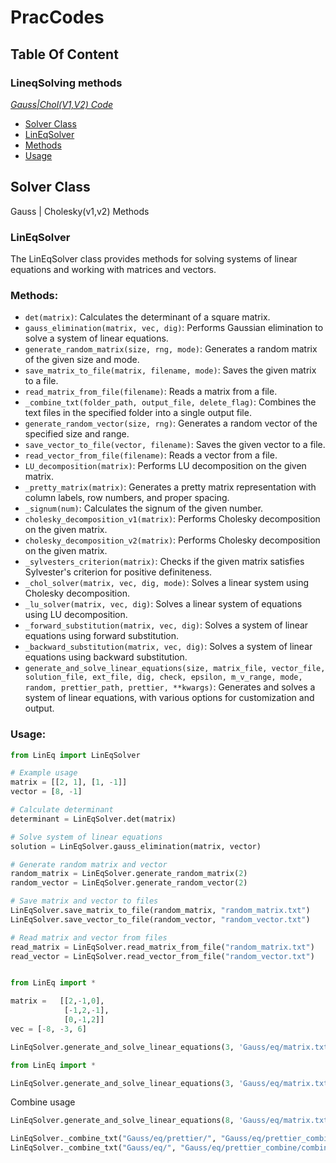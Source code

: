 # PracCodes

## Table Of Content
### LineqSolving methods
<p><em><a href="https://github.com/VIA-s-acc/Prac_Codes/tree/main/Gauss">Gauss|Chol(V1,V2) Code</a></em></p>
<ul>
    <li><a href="#solver-class">Solver Class</a></li>
    <li><a href="#lineqsolver">LinEqSolver</a></li>
    <li><a href="#methods">Methods</a></li>
    <li><a href="#usage">Usage</a></li>
</ul>



## Solver Class

Gauss | Cholesky(v1,v2) Methods

### LinEqSolver

The LinEqSolver class provides methods for solving systems of linear equations and working with matrices and vectors.

### Methods:

- `det(matrix)`: Calculates the determinant of a square matrix.
- `gauss_elimination(matrix, vec, dig)`: Performs Gaussian elimination to solve a system of linear equations.
- `generate_random_matrix(size, rng, mode)`: Generates a random matrix of the given size and mode.
- `save_matrix_to_file(matrix, filename, mode)`: Saves the given matrix to a file.
- `read_matrix_from_file(filename)`: Reads a matrix from a file.
- `_combine_txt(folder_path, output_file, delete_flag)`: Combines the text files in the specified folder into a single output file.
- `generate_random_vector(size, rng)`: Generates a random vector of the specified size and range.
- `save_vector_to_file(vector, filename)`: Saves the given vector to a file.
- `read_vector_from_file(filename)`: Reads a vector from a file.
- `LU_decomposition(matrix)`: Performs LU decomposition on the given matrix.
- `_pretty_matrix(matrix)`: Generates a pretty matrix representation with column labels, row numbers, and proper spacing.
- `_signum(num)`: Calculates the signum of the given number.
- `cholesky_decomposition_v1(matrix)`: Performs Cholesky decomposition on the given matrix.
- `cholesky_decomposition_v2(matrix)`: Performs Cholesky decomposition on the given matrix.
- `_sylvesters_criterion(matrix)`: Checks if the given matrix satisfies Sylvester's criterion for positive definiteness.
- `_chol_solver(matrix, vec, dig, mode)`: Solves a linear system using Cholesky decomposition.
- `_lu_solver(matrix, vec, dig)`: Solves a linear system of equations using LU decomposition.
- `_forward_substitution(matrix, vec, dig)`: Solves a system of linear equations using forward substitution.
- `_backward_substitution(matrix, vec, dig)`: Solves a system of linear equations using backward substitution.
- `generate_and_solve_linear_equations(size, matrix_file, vector_file, solution_file, ext_file, dig, check, epsilon, m_v_range, mode, random, prettier_path, prettier, **kwargs)`: Generates and solves a system of linear equations, with various options for customization and output.

### Usage:

```python
from LinEq import LinEqSolver

# Example usage
matrix = [[2, 1], [1, -1]]
vector = [8, -1]

# Calculate determinant
determinant = LinEqSolver.det(matrix)

# Solve system of linear equations
solution = LinEqSolver.gauss_elimination(matrix, vector)

# Generate random matrix and vector
random_matrix = LinEqSolver.generate_random_matrix(2)
random_vector = LinEqSolver.generate_random_vector(2)

# Save matrix and vector to files
LinEqSolver.save_matrix_to_file(random_matrix, "random_matrix.txt")
LinEqSolver.save_vector_to_file(random_vector, "random_vector.txt")

# Read matrix and vector from files
read_matrix = LinEqSolver.read_matrix_from_file("random_matrix.txt")
read_vector = LinEqSolver.read_vector_from_file("random_vector.txt")
```
 
```python

from LinEq import *

matrix =   [[2,-1,0],
            [-1,2,-1],
            [0,-1,2]] 
vec = [-8, -3, 6]

LinEqSolver.generate_and_solve_linear_equations(3, 'Gauss/eq/matrix.txt', 'Gauss/eq/vec.txt', 'Gauss/eq/sol.txt', 'Gauss/eq/sol_ext.txt',dig = 5, m_v_range=(10,10),check=False, mode = 'chol_v1', random = False, matrix = matrix, vector = vec)  

```


```python
from LinEq import *

LinEqSolver.generate_and_solve_linear_equations(3, 'Gauss/eq/matrix.txt', 'Gauss/eq/vec.txt', 'Gauss/eq/sol.txt', 'Gauss/eq/sol_ext.txt',dig = 5, m_v_range=(10,10),check=False, mode = 'chol_v1', random = True)  

```

Combine usage
```python
LinEqSolver.generate_and_solve_linear_equations(8, 'Gauss/eq/matrix.txt', 'Gauss/eq/vec.txt', 'Gauss/eq/sol.txt', 'Gauss/eq/sol_ext.txt',dig = 3, m_v_range=(10,10),check=False, mode = 'chol_v2', epsilon=1e-3, random = True, prettier = True, prettier_path="Gauss/eq/prettier/pretty_", matrix = matrix,vector = vec)  

LinEqSolver._combine_txt("Gauss/eq/prettier/", "Gauss/eq/prettier_combine/prettier_combined.txt", delete_flag=True)
LinEqSolver._combine_txt("Gauss/eq/", "Gauss/eq/prettier_combine/combined.txt", delete_flag=True)
```
